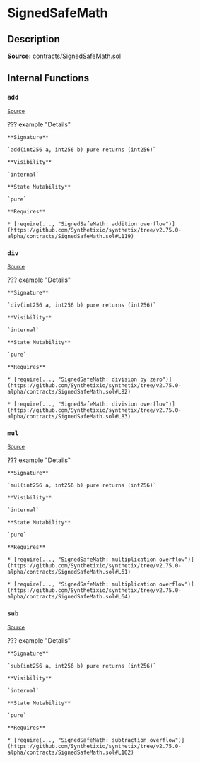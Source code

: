 # SignedSafeMath

## Description

**Source:** [contracts/SignedSafeMath.sol](https://github.com/Synthetixio/synthetix/tree/v2.75.0-alpha/contracts/SignedSafeMath.sol)

## Internal Functions

### `add`

<sub>[Source](https://github.com/Synthetixio/synthetix/tree/v2.75.0-alpha/contracts/SignedSafeMath.sol#L117)</sub>

??? example "Details"

    **Signature**

    `add(int256 a, int256 b) pure returns (int256)`

    **Visibility**

    `internal`

    **State Mutability**

    `pure`

    **Requires**

    * [require(..., "SignedSafeMath: addition overflow")](https://github.com/Synthetixio/synthetix/tree/v2.75.0-alpha/contracts/SignedSafeMath.sol#L119)

### `div`

<sub>[Source](https://github.com/Synthetixio/synthetix/tree/v2.75.0-alpha/contracts/SignedSafeMath.sol#L81)</sub>

??? example "Details"

    **Signature**

    `div(int256 a, int256 b) pure returns (int256)`

    **Visibility**

    `internal`

    **State Mutability**

    `pure`

    **Requires**

    * [require(..., "SignedSafeMath: division by zero")](https://github.com/Synthetixio/synthetix/tree/v2.75.0-alpha/contracts/SignedSafeMath.sol#L82)

    * [require(..., "SignedSafeMath: division overflow")](https://github.com/Synthetixio/synthetix/tree/v2.75.0-alpha/contracts/SignedSafeMath.sol#L83)

### `mul`

<sub>[Source](https://github.com/Synthetixio/synthetix/tree/v2.75.0-alpha/contracts/SignedSafeMath.sol#L53)</sub>

??? example "Details"

    **Signature**

    `mul(int256 a, int256 b) pure returns (int256)`

    **Visibility**

    `internal`

    **State Mutability**

    `pure`

    **Requires**

    * [require(..., "SignedSafeMath: multiplication overflow")](https://github.com/Synthetixio/synthetix/tree/v2.75.0-alpha/contracts/SignedSafeMath.sol#L61)

    * [require(..., "SignedSafeMath: multiplication overflow")](https://github.com/Synthetixio/synthetix/tree/v2.75.0-alpha/contracts/SignedSafeMath.sol#L64)

### `sub`

<sub>[Source](https://github.com/Synthetixio/synthetix/tree/v2.75.0-alpha/contracts/SignedSafeMath.sol#L100)</sub>

??? example "Details"

    **Signature**

    `sub(int256 a, int256 b) pure returns (int256)`

    **Visibility**

    `internal`

    **State Mutability**

    `pure`

    **Requires**

    * [require(..., "SignedSafeMath: subtraction overflow")](https://github.com/Synthetixio/synthetix/tree/v2.75.0-alpha/contracts/SignedSafeMath.sol#L102)
